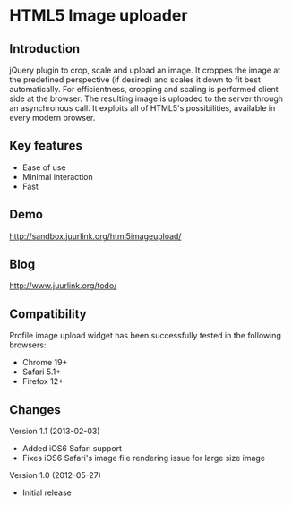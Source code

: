 HTML5 Image uploader
====================

Introduction
------------

jQuery plugin to crop, scale and upload an image. It croppes the image at the predefined perspective (if desired) and scales it down to fit best automatically. For efficientness, cropping and scaling is performed client side at the browser. The resulting image is uploaded to the server through an asynchronous call. It exploits all of HTML5's possibilities, available in every modern browser.

Key features
------------

* Ease of use
* Minimal interaction
* Fast

Demo
----
http://sandbox.juurlink.org/html5imageupload/

Blog
----
http://www.juurlink.org/todo/

Compatibility
-------------
Profile image upload widget has been successfully tested in the following browsers:

* Chrome 19+
* Safari 5.1+
* Firefox 12+

Changes
-------
Version 1.1 (2013-02-03)
* Added iOS6 Safari support
* Fixes iOS6 Safari's image file rendering issue for large size image

Version 1.0 (2012-05-27)
* Initial release
